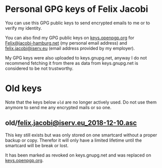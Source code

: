 # Personal GPG keys of Felix Jacobi
You can use this GPG public keys to send encrypted emails to me or to verify my identity.

You can also find my GPG public keys on [keys.openpgp.org](https://keys.openpgp.org) for [Felix@jacobi-hamburg.net](https://keys.openpgp.org/search?q=Felix@jacobi-hamburg.net) (my personal email address) and [felix.jacobi@iserv.eu](https://keys.openpgp.org/search?q=felix.jacobi@iserv.eu) (email address provided by my employer).

My GPG keys were also uploaded to keys.gnupg.net, anyway I do not recommend fetching it from there as data from keys.gnupg.net is considered to be not trustworthy.

# Old keys

Note that the keys below `old` are no longer actively used. Do not use them anymore to send me any encrypted mails or so one.

## old/felix.jacobi@iserv.eu_2018-12-10.asc

This key still exists but was only stored on one smartcard without a proper backup or copy. Therefor it will only have a limited lifetime until the smartcard will be break or lost.

It has been marked as revoked on keys.gnupg.net and was replaced on [keys.openpgp.org](https://keys.openpgp.org).
